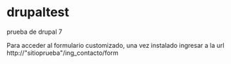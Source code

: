 # drupaltest
prueba de drupal 7

Para acceder al formulario customizado, una vez instalado ingresar a la url http://"sitioprueba"/ing_contacto/form
